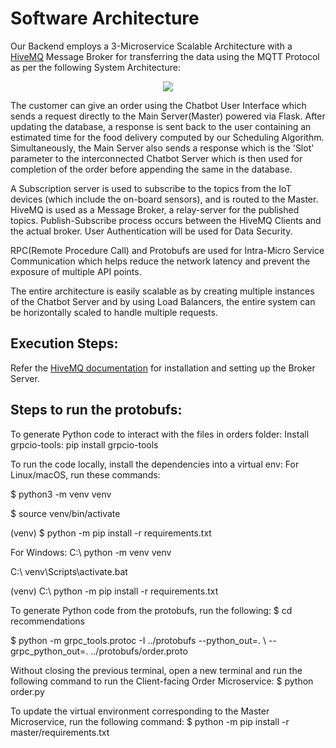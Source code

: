 # Software Architecture
Our Backend employs a 3-Microservice Scalable Architecture with a [HiveMQ](https://www.hivemq.com/) Message Broker for transferring the data using the MQTT Protocol as per the following System Architecture:

<p align="center">
<img src="https://github.com/theobscuredev/rotf-software/blob/main/backend/assets/Architecture.png">
</p>

The customer can give an order using the Chatbot User Interface which sends a request directly to the Main Server(Master) powered via Flask. After updating the database, a response is sent back to the user containing an estimated time for the food delivery computed by our Scheduling Algorithm. Simultaneously, the Main Server also sends a response which is the 'Slot' parameter to the interconnected Chatbot Server which is then used for completion of the order before appending the same in the database. 

A Subscription server is used to subscribe to the topics from the IoT devices (which include the on-board sensors), and is routed to the Master. HiveMQ is used as a Message Broker, a relay-server for the published topics. Publish-Subscribe process occurs between the HiveMQ Clients and the actual broker. User Authentication will be used for Data Security.

RPC(Remote Procedure Call) and Protobufs are used for Intra-Micro Service Communication which helps reduce the network latency and prevent the exposure of multiple API points.

The entire architecture is easily scalable as by creating multiple instances of the Chatbot Server and by using Load Balancers, the entire system can be horizontally scaled to handle multiple requests.

## Execution Steps:
Refer the [HiveMQ documentation](https://www.hivemq.com/docs/hivemq/4.6/user-guide/install-hivemq.html) for installation and setting up the Broker Server.

## Steps to run the protobufs:

To generate Python code to interact with the files in orders folder:
Install grpcio-tools: pip install grpcio-tools

To run the code locally, install the dependencies into a virtual env:
For Linux/macOS, run these commands:

$ python3 -m venv venv

$ source venv/bin/activate  

(venv) $ python -m pip install -r requirements.txt

For Windows:
C:\ python -m venv venv

C:\ venv\Scripts\activate.bat

(venv) C:\ python -m pip install -r requirements.txt

To generate Python code from the protobufs, run the following:
$ cd recommendations

$ python -m grpc_tools.protoc -I ../protobufs --python_out=. \ --grpc_python_out=. ../protobufs/order.proto

Without closing the previous terminal, open a new terminal and run the following command to run the Client-facing Order Microservice:
$ python order.py

To update the virtual environment corresponding to the Master Microservice, run the following command:
$ python -m pip install -r master/requirements.txt
